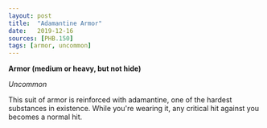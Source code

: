 ```yaml
---
layout: post
title:  "Adamantine Armor"
date:   2019-12-16
sources: [PHB.150]
tags: [armor, uncommon]
---
```


**Armor (medium or heavy, but not hide)**

*Uncommon*

This suit of armor is reinforced with adamantine, one of the hardest substances in existence. While you're wearing it, any critical hit against you becomes a normal hit.